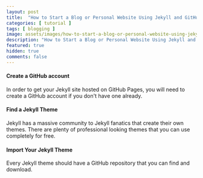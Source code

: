 ```yaml
---
layout: post
title:  "How to Start a Blog or Personal Website Using Jekyll and GitHub Pages"
categories: [ tutorial ]
tags: [ blogging ]
image: assets/images/how-to-start-a-blog-or-personal-website-using-jekyll-and-github-pages.jpg
description: "How to Start a Blog or Personal Website Using Jekyll and GitHub Pages"
featured: true
hidden: true
comments: false
---
```


#### Create a GitHub account

In order to get your Jekyll site hosted on GitHub Pages, you will need to create a GitHub account if you don't have one already.

#### Find a Jekyll Theme

Jekyll has a massive community to Jekyll fanatics that create their own themes. There are plenty of professional looking themes that you can use completely for free.

#### Import Your Jekyll Theme

Every Jekyll theme should have a GitHub repository that you can find and download.
